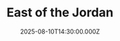 ---
video:
  type: vimeo
  id: 1108851653
speaker:
  permalink: bart-wilkins
  name: Bart Wilkins
title: East of the Jordan
image: https://i.imgur.com/xCHVXp0.jpeg
date: 2025-08-10T14:30:00.000Z
---